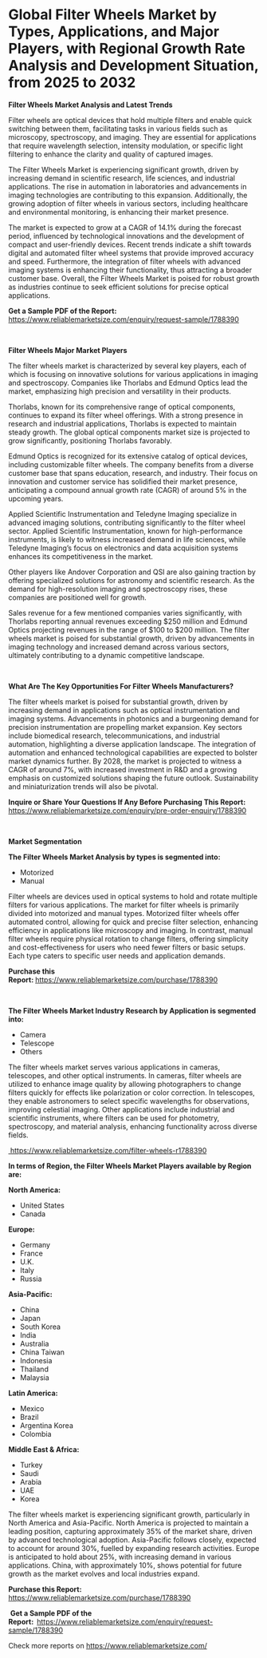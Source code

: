 <p><h1>Global Filter Wheels Market by Types, Applications, and Major Players, with Regional Growth Rate Analysis and Development Situation, from 2025 to 2032</h1></p><p><strong>Filter Wheels Market Analysis and Latest Trends</strong></p>
<p><p>Filter wheels are optical devices that hold multiple filters and enable quick switching between them, facilitating tasks in various fields such as microscopy, spectroscopy, and imaging. They are essential for applications that require wavelength selection, intensity modulation, or specific light filtering to enhance the clarity and quality of captured images.</p><p>The Filter Wheels Market is experiencing significant growth, driven by increasing demand in scientific research, life sciences, and industrial applications. The rise in automation in laboratories and advancements in imaging technologies are contributing to this expansion. Additionally, the growing adoption of filter wheels in various sectors, including healthcare and environmental monitoring, is enhancing their market presence.</p><p>The market is expected to grow at a CAGR of 14.1% during the forecast period, influenced by technological innovations and the development of compact and user-friendly devices. Recent trends indicate a shift towards digital and automated filter wheel systems that provide improved accuracy and speed. Furthermore, the integration of filter wheels with advanced imaging systems is enhancing their functionality, thus attracting a broader customer base. Overall, the Filter Wheels Market is poised for robust growth as industries continue to seek efficient solutions for precise optical applications.</p></p>
<p><strong>Get a Sample PDF of the Report:&nbsp;</strong> <a href="https://www.reliablemarketsize.com/enquiry/request-sample/1788390?utm_campaign=1888&utm_medium=2&utm_source=Github&utm_content=ia&utm_term=22022025&utm_id=filter-wheels">https://www.reliablemarketsize.com/enquiry/request-sample/1788390</a></p>
<p>&nbsp;</p>
<p><strong>Filter Wheels Major Market Players</strong></p>
<p><p>The filter wheels market is characterized by several key players, each of which is focusing on innovative solutions for various applications in imaging and spectroscopy. Companies like Thorlabs and Edmund Optics lead the market, emphasizing high precision and versatility in their products.</p><p>Thorlabs, known for its comprehensive range of optical components, continues to expand its filter wheel offerings. With a strong presence in research and industrial applications, Thorlabs is expected to maintain steady growth. The global optical components market size is projected to grow significantly, positioning Thorlabs favorably.</p><p>Edmund Optics is recognized for its extensive catalog of optical devices, including customizable filter wheels. The company benefits from a diverse customer base that spans education, research, and industry. Their focus on innovation and customer service has solidified their market presence, anticipating a compound annual growth rate (CAGR) of around 5% in the upcoming years.</p><p>Applied Scientific Instrumentation and Teledyne Imaging specialize in advanced imaging solutions, contributing significantly to the filter wheel sector. Applied Scientific Instrumentation, known for high-performance instruments, is likely to witness increased demand in life sciences, while Teledyne Imaging’s focus on electronics and data acquisition systems enhances its competitiveness in the market.</p><p>Other players like Andover Corporation and QSI are also gaining traction by offering specialized solutions for astronomy and scientific research. As the demand for high-resolution imaging and spectroscopy rises, these companies are positioned well for growth.</p><p>Sales revenue for a few mentioned companies varies significantly, with Thorlabs reporting annual revenues exceeding $250 million and Edmund Optics projecting revenues in the range of $100 to $200 million. The filter wheels market is poised for substantial growth, driven by advancements in imaging technology and increased demand across various sectors, ultimately contributing to a dynamic competitive landscape.</p></p>
<p>&nbsp;</p>
<p><strong>What Are The Key Opportunities For Filter Wheels Manufacturers?</strong></p>
<p><p>The filter wheels market is poised for substantial growth, driven by increasing demand in applications such as optical instrumentation and imaging systems. Advancements in photonics and a burgeoning demand for precision instrumentation are propelling market expansion. Key sectors include biomedical research, telecommunications, and industrial automation, highlighting a diverse application landscape. The integration of automation and enhanced technological capabilities are expected to bolster market dynamics further. By 2028, the market is projected to witness a CAGR of around 7%, with increased investment in R&D and a growing emphasis on customized solutions shaping the future outlook. Sustainability and miniaturization trends will also be pivotal.</p></p>
<p><strong>Inquire or Share Your Questions If Any Before Purchasing This Report:</strong> <a href="https://www.reliablemarketsize.com/enquiry/pre-order-enquiry/1788390?utm_campaign=1888&utm_medium=2&utm_source=Github&utm_content=ia&utm_term=22022025&utm_id=filter-wheels">https://www.reliablemarketsize.com/enquiry/pre-order-enquiry/1788390</a></p>
<p>&nbsp;</p>
<p><strong>Market Segmentation</strong></p>
<p><strong>The Filter Wheels Market Analysis by types is segmented into:</strong></p>
<p><ul><li>Motorized</li><li>Manual</li></ul></p>
<p><p>Filter wheels are devices used in optical systems to hold and rotate multiple filters for various applications. The market for filter wheels is primarily divided into motorized and manual types. Motorized filter wheels offer automated control, allowing for quick and precise filter selection, enhancing efficiency in applications like microscopy and imaging. In contrast, manual filter wheels require physical rotation to change filters, offering simplicity and cost-effectiveness for users who need fewer filters or basic setups. Each type caters to specific user needs and application demands.</p></p>
<p><strong>Purchase this Report:&nbsp;</strong><a href="https://www.reliablemarketsize.com/purchase/1788390?utm_campaign=1888&utm_medium=2&utm_source=Github&utm_content=ia&utm_term=22022025&utm_id=filter-wheels">https://www.reliablemarketsize.com/purchase/1788390</a></p>
<p>&nbsp;</p>
<p><strong>The Filter Wheels Market Industry Research by Application is segmented into:</strong></p>
<p><ul><li>Camera</li><li>Telescope</li><li>Others</li></ul></p>
<p><p>The filter wheels market serves various applications in cameras, telescopes, and other optical instruments. In cameras, filter wheels are utilized to enhance image quality by allowing photographers to change filters quickly for effects like polarization or color correction. In telescopes, they enable astronomers to select specific wavelengths for observations, improving celestial imaging. Other applications include industrial and scientific instruments, where filters can be used for photometry, spectroscopy, and material analysis, enhancing functionality across diverse fields.</p></p>
<p><a href="https://www.reliablemarketsize.com/filter-wheels-r1788390?utm_campaign=1888&utm_medium=2&utm_source=Github&utm_content=ia&utm_term=22022025&utm_id=filter-wheels">&nbsp;https://www.reliablemarketsize.com/filter-wheels-r1788390</a></p>
<p><strong>In terms of Region, the Filter Wheels Market Players available by Region are:</strong></p>
<p>
    <p> <strong> North America: </strong>
        <ul>
            <li>United States</li>
            <li>Canada</li>
        </ul>
        </p> 
    <p> <strong> Europe: </strong>
        <ul>
            <li>Germany</li>
            <li>France</li>
            <li>U.K.</li>
            <li>Italy</li>
            <li>Russia</li>
        </ul>
        </p> 
    <p> <strong> Asia-Pacific: </strong>
        <ul>
            <li>China</li>
            <li>Japan</li>
            <li>South Korea</li>
            <li>India</li>
            <li>Australia</li>
            <li>China Taiwan</li>
            <li>Indonesia</li>
            <li>Thailand</li>
            <li>Malaysia</li>
        </ul>
        </p> 
    <p> <strong> Latin America: </strong>
        <ul>
            <li>Mexico</li>
            <li>Brazil</li>
            <li>Argentina Korea</li>
            <li>Colombia</li>
        </ul>
        </p> 
    <p> <strong> Middle East & Africa: </strong>
        <ul>
            <li>Turkey</li>
            <li>Saudi</li>
            <li>Arabia</li>
            <li>UAE</li>
            <li>Korea</li>
        </ul>
    </p>
    </p>
<p><p>The filter wheels market is experiencing significant growth, particularly in North America and Asia-Pacific. North America is projected to maintain a leading position, capturing approximately 35% of the market share, driven by advanced technological adoption. Asia-Pacific follows closely, expected to account for around 30%, fuelled by expanding research activities. Europe is anticipated to hold about 25%, with increasing demand in various applications. China, with approximately 10%, shows potential for future growth as the market evolves and local industries expand.</p></p>
<p><strong>Purchase this Report: </strong><a href="https://www.reliablemarketsize.com/purchase/1788390?utm_campaign=1888&utm_medium=2&utm_source=Github&utm_content=ia&utm_term=22022025&utm_id=filter-wheels">https://www.reliablemarketsize.com/purchase/1788390</a></p>
<p>&nbsp;<strong>Get a Sample PDF of the Report:&nbsp;&nbsp;</strong><a href="https://www.reliablemarketsize.com/enquiry/request-sample/1788390?utm_campaign=1888&utm_medium=2&utm_source=Github&utm_content=ia&utm_term=22022025&utm_id=filter-wheels">https://www.reliablemarketsize.com/enquiry/request-sample/1788390</a></p>
<p><strong></strong></p>
<p>Check more reports on <a href="https://www.reliablemarketsize.com/?utm_campaign=1888&utm_medium=2&utm_source=Github&utm_content=ia&utm_term=22022025&utm_id=filter-wheels">https://www.reliablemarketsize.com/</a></p>